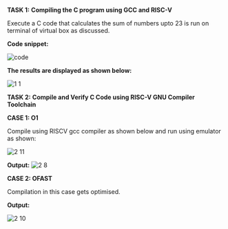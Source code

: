 **TASK 1:**
**Compiling the C program using GCC and RISC-V**

Execute a C code that calculates the sum of numbers upto 23 is run on terminal of virtual box as discussed.

**Code snippet:**


![code](https://github.com/user-attachments/assets/1ee03da1-e00b-46c9-a604-a10a475dadb7)


**The results are displayed as shown below:**


![1 1](https://github.com/user-attachments/assets/1145d88b-5c94-4679-92c2-1a2d1ef4d7bb)


**TASK 2:**
**Compile and Verify C Code using RISC-V GNU Compiler Toolchain**

**CASE 1: O1**


Compile using RISCV gcc compiler as shown below and run using emulator as shown:


![2 11](https://github.com/user-attachments/assets/2bcf76c7-2c62-4c78-8a79-4b755bd7fc9c)


**Output:**
![2 8](https://github.com/user-attachments/assets/27ba1e93-9651-4404-9c8b-5e566ca3fd3f)


**CASE 2: OFAST**


Compilation in this case gets optimised.


**Output:**


![2 10](https://github.com/user-attachments/assets/d060345c-7af3-4804-8b4b-2b47833c38f5)
